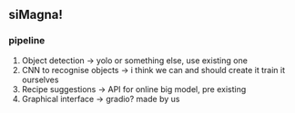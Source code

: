 ## siMagna!
### pipeline
1. Object detection -> yolo or something else, use existing one
2. CNN to recognise objects -> i think we can and should create it train it ourselves
3. Recipe suggestions -> API for online big model, pre existing
4. Graphical interface -> gradio? made by us 